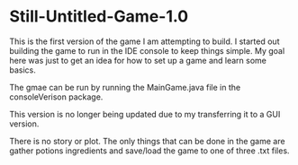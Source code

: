 # Still-Untitled-Game-1.0

This is the first version of the game I am attempting to build. I started out building the game to run in the IDE console to keep things simple. My goal here was just to get an idea for how to set up a game and learn some basics.

The gmae can be run by running the MainGame.java file in the consoleVerison package.

This version is no longer being updated due to my transferring it to a GUI version.

There is no story or plot. The only things that can be done in the game are gather potions ingredients and save/load the game to one of three .txt files.
